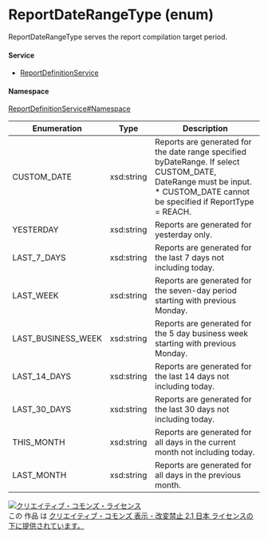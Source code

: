 

# ReportDateRangeType (enum)

ReportDateRangeType serves the report compilation target period.

#### Service

+ [ReportDefinitionService](../../services/ReportDefinitionService.md)

#### Namespace

[ReportDefinitionService#Namespace](../../services/ReportDefinitionService.md#namespace)

| Enumeration  |       Type       |          Description          |
| ------------ | ---------------- | ----------------------------- |
| CUSTOM_DATE | xsd:string | Reports are generated for the date range specified byDateRange. If select CUSTOM_DATE, DateRange must be input.<br>* CUSTOM_DATE cannot be specified if ReportType = REACH. |
| YESTERDAY | xsd:string | Reports are generated for yesterday only. |
| LAST_7_DAYS | xsd:string | Reports are generated for the last 7 days not including today. |
| LAST_WEEK | xsd:string | Reports are generated for the seven-day period starting with previous Monday. |
| LAST_BUSINESS_WEEK | xsd:string | Reports are generated for the 5 day business week starting with previous Monday. |
| LAST_14_DAYS | xsd:string | Reports are generated for the last 14 days not including today. |
| LAST_30_DAYS | xsd:string | Reports are generated for the last 30 days not including today. |
| THIS_MONTH | xsd:string | Reports are generated for all days in the current month not including today. |
| LAST_MONTH | xsd:string | Reports are generated for all days in the previous month. |

<a rel="license" href="http://creativecommons.org/licenses/by-nd/2.1/jp/"><img alt="クリエイティブ・コモンズ・ライセンス" style="border-width:0" src="https://i.creativecommons.org/l/by-nd/2.1/jp/88x31.png" /></a><br />この 作品 は <a rel="license" href="http://creativecommons.org/licenses/by-nd/2.1/jp/">クリエイティブ・コモンズ 表示 - 改変禁止 2.1 日本 ライセンスの下に提供されています。</a>
